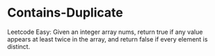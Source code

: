 # Contains-Duplicate

Leetcode Easy: Given an integer array nums, return true if any value appears at least twice in the array, and return false if every element is distinct.

